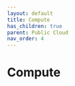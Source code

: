 ```yaml
---
layout: default
title: Compute
has_children: true
parent: Public Cloud
nav_order: 4
---
```


# Compute
